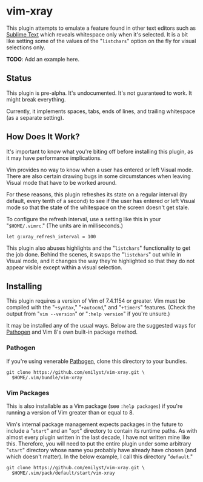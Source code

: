 vim-xray
=====================

This plugin attempts to emulate a feature found in other text editors
such as [Sublime Text] which reveals whitespace only when it's selected.
It is a bit like setting some of the values of the "`listchars`" option
on the fly for visual selections only.

**TODO**: Add an example here.


Status
------

This plugin is pre-alpha. It's undocumented. It's not guaranteed to
work. It might break everything.

Currently, it implements spaces, tabs, ends of lines, and trailing
whitespace (as a separate setting).


How Does It Work?
-----------------

It's important to know what you're biting off before installing this
plugin, as it may have performance implications.

Vim provides no way to know when a user has entered or left Visual mode.
There are also certain drawing bugs in some circumstances when leaving
Visual mode that have to be worked around.

For these reasons, this plugin refreshes its state on a regular interval
(by default, every tenth of a second) to see if the user has entered or
left Visual mode so that the state of the whitespace on the screen
doesn't get stale.

To configure the refresh interval, use a setting like this in your
"`$HOME/.vimrc`." (The units are in milliseconds.)

    let g:xray_refresh_interval = 100

This plugin also abuses highlights and the "`listchars`" functionality
to get the job done. Behind the scenes, it swaps the "`listchars`" out
while in Visual mode, and it changes the way they're highlighted so that
they do not appear visible except within a visual selection.


Installing
----------

This plugin requires a version of Vim of 7.4.1154 or greater. Vim must
be compiled with the "`+syntax`," "`+autocmd`," and "`+timers`"
features. (Check the output from "`vim --version`" or "`:help version`"
if you're unsure.)

It may be installed any of the usual ways. Below are the suggested ways
for [Pathogen] and Vim 8's own built-in package method.


### Pathogen ###

If you're using venerable [Pathogen], clone this directory to your
bundles.

    git clone https://github.com/emilyst/vim-xray.git \
      $HOME/.vim/bundle/vim-xray


### Vim Packages ###

This is also installable as a Vim package (see `:help packages`) if
you're running a version of Vim greater than or equal to 8.

Vim's internal package management expects packages in the future to
include a "`start`" and an "`opt`" directory to contain its runtime
paths. As with almost every plugin written in the last decade, I have
not written mine like this. Therefore, you will need to put the entire
plugin under some arbitrary "`start`" directory whose name you probably
have already have chosen (and which doesn't matter). In the below
example, I call this directory "`default`."

    git clone https://github.com/emilyst/vim-xray.git \
      $HOME/.vim/pack/default/start/vim-xray


[Sublime Text]: https://www.sublimetext.com
[Pathogen]: https://github.com/tpope/vim-pathogen

